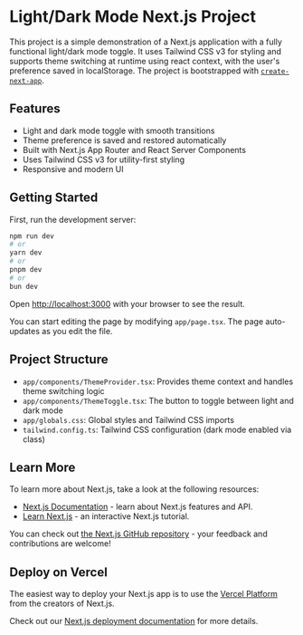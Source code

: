 # Light/Dark Mode Next.js Project

This project is a simple demonstration of a Next.js application with a fully functional light/dark mode toggle. It uses Tailwind CSS v3 for styling and supports theme switching at runtime using react context, with the user's preference saved in localStorage. The project is bootstrapped with [`create-next-app`](https://nextjs.org/docs/app/api-reference/cli/create-next-app).

## Features

- Light and dark mode toggle with smooth transitions
- Theme preference is saved and restored automatically
- Built with Next.js App Router and React Server Components
- Uses Tailwind CSS v3 for utility-first styling
- Responsive and modern UI

## Getting Started

First, run the development server:

```bash
npm run dev
# or
yarn dev
# or
pnpm dev
# or
bun dev
```

Open [http://localhost:3000](http://localhost:3000) with your browser to see the result.

You can start editing the page by modifying `app/page.tsx`. The page auto-updates as you edit the file.

## Project Structure

- `app/components/ThemeProvider.tsx`: Provides theme context and handles theme switching logic
- `app/components/ThemeToggle.tsx`: The button to toggle between light and dark mode
- `app/globals.css`: Global styles and Tailwind CSS imports
- `tailwind.config.ts`: Tailwind CSS configuration (dark mode enabled via class)

## Learn More

To learn more about Next.js, take a look at the following resources:

- [Next.js Documentation](https://nextjs.org/docs) - learn about Next.js features and API.
- [Learn Next.js](https://nextjs.org/learn) - an interactive Next.js tutorial.

You can check out [the Next.js GitHub repository](https://github.com/vercel/next.js) - your feedback and contributions are welcome!

## Deploy on Vercel

The easiest way to deploy your Next.js app is to use the [Vercel Platform](https://vercel.com/new?utm_medium=default-template&filter=next.js&utm_source=create-next-app&utm_campaign=create-next-app-readme) from the creators of Next.js.

Check out our [Next.js deployment documentation](https://nextjs.org/docs/app/building-your-application/deploying) for more details.
